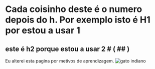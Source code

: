 # Cada coisinho deste é o numero depois do h. Por exemplo isto é H1 por estou a usar 1 #
## este é h2 porque estou a usar 2 # ( ## )


Eu alterei esta pagina por metivos de aprendizagem.
![gato indiano](https://octodex.github.com/images/yaktocat.png)
